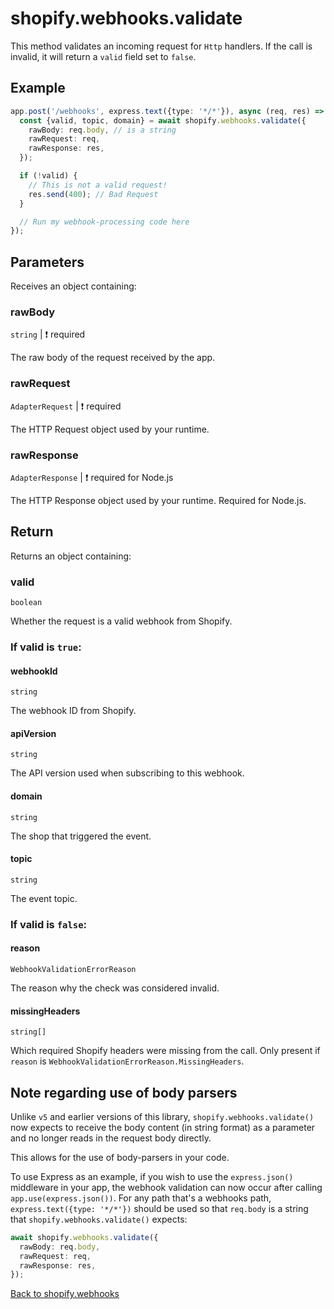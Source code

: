 # shopify.webhooks.validate

This method validates an incoming request for `Http` handlers.
If the call is invalid, it will return a `valid` field set to `false`.

## Example

```ts
app.post('/webhooks', express.text({type: '*/*'}), async (req, res) => {
  const {valid, topic, domain} = await shopify.webhooks.validate({
    rawBody: req.body, // is a string
    rawRequest: req,
    rawResponse: res,
  });

  if (!valid) {
    // This is not a valid request!
    res.send(400); // Bad Request
  }

  // Run my webhook-processing code here
});
```

## Parameters

Receives an object containing:

### rawBody

`string` | :exclamation: required

The raw body of the request received by the app.

### rawRequest

`AdapterRequest` | :exclamation: required

The HTTP Request object used by your runtime.

### rawResponse

`AdapterResponse` | :exclamation: required for Node.js

The HTTP Response object used by your runtime. Required for Node.js.

## Return

Returns an object containing:

### valid

`boolean`

Whether the request is a valid webhook from Shopify.

### If valid is `true`:

#### webhookId

`string`

The webhook ID from Shopify.

#### apiVersion

`string`

The API version used when subscribing to this webhook.

#### domain

`string`

The shop that triggered the event.

#### topic

`string`

The event topic.

### If valid is `false`:

#### reason

`WebhookValidationErrorReason`

The reason why the check was considered invalid.

#### missingHeaders

`string[]`

Which required Shopify headers were missing from the call.
Only present if `reason` is `WebhookValidationErrorReason.MissingHeaders`.

## Note regarding use of body parsers

Unlike `v5` and earlier versions of this library, `shopify.webhooks.validate()` now expects to receive the body content (in string format) as a parameter and no longer reads in the request body directly.

This allows for the use of body-parsers in your code.

To use Express as an example, if you wish to use the `express.json()` middleware in your app, the webhook validation can now occur after calling `app.use(express.json())`.
For any path that's a webhooks path, `express.text({type: '*/*'})` should be used so that `req.body` is a string that `shopify.webhooks.validate()` expects:

```ts
await shopify.webhooks.validate({
  rawBody: req.body,
  rawRequest: req,
  rawResponse: res,
});
```

[Back to shopify.webhooks](./README.md)
